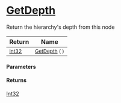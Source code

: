 # [GetDepth](./HierarchyElement-GetDepth.md)

Return the hierarchy's depth from this node

| Return | Name | 
| --- | --- | 
| <sub>[Int32](https://docs.microsoft.com/en-us/dotnet/api/System.Int32)</sub> | <sub>[GetDepth](./HierarchyElement-GetDepth.md) (  )</sub> | 


#### Parameters

#### Returns
[Int32](https://docs.microsoft.com/en-us/dotnet/api/System.Int32)<br>
